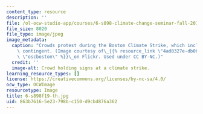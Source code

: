 ```yaml
---
content_type: resource
description: ''
file: /ol-ocw-studio-app/courses/6-s898-climate-change-seminar-fall-2019/863b76165e23798bc150d9cbd876a362_6-s898f19-th.jpg
file_size: 8020
file_type: image/jpeg
image_metadata:
  caption: "Crowds protest during the Boston Climate Strike, which included an MIT\
    \ contingent. (Image courtesy of\_{{% resource_link \"4ad8327e-db06-4ab8-9e14-d7d53407f500\"\
    \ \"oscboston\" %}}\_on Flickr. Used under CC BY-NC.)"
  credit: ''
  image-alt: Crowd holding signs at a climate strike.
learning_resource_types: []
license: https://creativecommons.org/licenses/by-nc-sa/4.0/
ocw_type: OCWImage
resourcetype: Image
title: 6-s898f19-th.jpg
uid: 863b7616-5e23-798b-c150-d9cbd876a362
---
```

